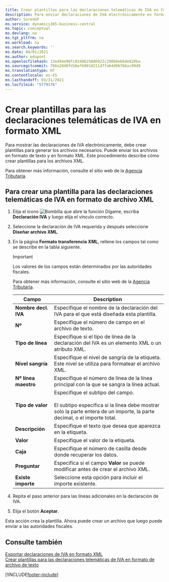 ```yaml
---
title: Crear plantillas para las declaraciones telemáticas de IVA en formato XML (ES)
description: Para enviar declaraciones de IVA electrónicamente en formato XML en la versión en español de Business Central, cree plantillas para administrar los formatos.
author: SorenGP
ms.service: dynamics365-business-central
ms.topic: conceptual
ms.devlang: na
ms.tgt_pltfrm: na
ms.workload: na
ms.search.keywords: ''
ms.date: 04/01/2021
ms.author: edupont
ms.openlocfilehash: 13e494e90fc8248625886922c290b0e66de820ba
ms.sourcegitcommit: 766e2840fd16efb901d211d7fa64d96766ac99d9
ms.translationtype: HT
ms.contentlocale: es-ES
ms.lasthandoff: 03/31/2021
ms.locfileid: "5779176"
---
```

# <a name="create-templates-for-telematic-vat-statements-in-xml-file-format"></a>Crear plantillas para las declaraciones telemáticas de IVA en formato XML
Para mostrar las declaraciones de IVA electrónicamente, debe crear plantillas para generar los archivos necesarios. Puede enviar los archivos en formato de texto y en formato XML. Este procedimiento describe cómo crear plantillas para los archivos XML.  

Para obtener más información, consulte el sitio web de la [Agencia Tributaria](https://go.microsoft.com/fwlink/?LinkID=238181).  

## <a name="to-create-a-template-for-vat-statements-in-xml-file-format"></a>Para crear una plantilla para las declaraciones telemáticas de IVA en formato de archivo XML  

1.  Elija el icono ![Bombilla que abre la función Dígame](../../media/ui-search/search_small.png "Dígame qué desea hacer"), escriba **Declaración IVA** y luego elija el vínculo correcto.  
2.  Seleccione la declaración de IVA requerida y después seleccione **Diseñar archivo XML**.  
3.  En la página **Formato transferencia XML**, rellene los campos tal como se describe en la tabla siguiente.  

    > [!IMPORTANT]  
    >  Los valores de los campos están determinados por las autoridades fiscales.  
    >   
    >  Para obtener más información, consulte el sitio web de la [Agencia Tributaria](https://go.microsoft.com/fwlink/?LinkID=238181).  

    |Campo|Description|  
    |---------------------------------|---------------------------------------|  
    |**Nombre decl. IVA**|Especifique el nombre de la declaración del IVA para el que está diseñada esta plantilla.|  
    |**Nº**|Especifique el número de campo en el archivo de texto.|  
    |**Tipo de línea**|Especifique si el tipo de línea de la declaración del IVA es un elemento XML o un atributo XML.|  
    |**Nivel sangría**|Especifique el nivel de sangría de la etiqueta. Este nivel se utiliza para formatear el archivo XML.|  
    |**Nº línea maestro**|Especifique el número de línea de la línea principal con la que se sangra la línea actual.|  
    |**Tipo de valor**|Especifique el subtipo del campo.<br /><br /> El subtipo especifica si la línea debe mostrar solo la parte entera de un importe, la parte decimal, o el importe total.|  
    |**Descripción**|Especifique el texto que desea que aparezca en la etiqueta.|  
    |**Valor**|Especifique el valor de la etiqueta.|  
    |**Caja**|Especifique el número de casilla desde donde recuperar los datos.|  
    |**Preguntar**|Especifica si el campo **Valor** se puede modificar antes de crear el archivo XML.|  
    |**Existe importe**|Seleccione esta opción para incluir el importe existente.|  

4.  Repita el paso anterior para las líneas adicionales en la declaración de IVA.  
5.  Elija el botón **Aceptar**.  

Esta acción crea la plantilla. Ahora puede crear un archivo que luego puede enviar a las autoridades fiscales.  

## <a name="see-also"></a>Consulte también  
 [Exportar declaraciones de IVA en formato XML](how-to-export-vat-statements-in-xml-format.md)   
 [Crear plantillas para las declaraciones telemáticas de IVA en formato de archivo de texto](how-to-create-templates-for-telematic-vat-statements-in-text-file-format.md)


[!INCLUDE[footer-include](../../includes/footer-banner.md)]